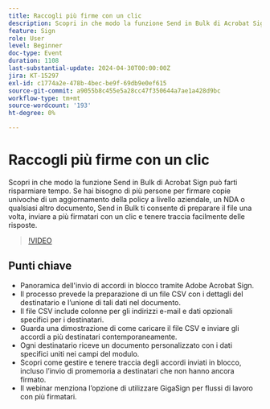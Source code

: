 ```yaml
---
title: Raccogli più firme con un clic
description: Scopri in che modo la funzione Send in Bulk di Acrobat Sign può farti risparmiare tempo.
feature: Sign
role: User
level: Beginner
doc-type: Event
duration: 1108
last-substantial-update: 2024-04-30T00:00:00Z
jira: KT-15297
exl-id: c1774a2e-478b-4bec-be9f-69db9e0ef615
source-git-commit: a9055b8c455e5a28cc47f350644a7ae1a428d9bc
workflow-type: tm+mt
source-wordcount: '193'
ht-degree: 0%

---
```


# Raccogli più firme con un clic

Scopri in che modo la funzione Send in Bulk di Acrobat Sign può farti risparmiare tempo. Se hai bisogno di più persone per firmare copie univoche di un aggiornamento della policy a livello aziendale, un NDA o qualsiasi altro documento, Send in Bulk ti consente di preparare il file una volta, inviare a più firmatari con un clic e tenere traccia facilmente delle risposte.

>[!VIDEO](https://video.tv.adobe.com/v/3454900/?learn=on&captions=ita)

## Punti chiave

* Panoramica dell&#39;invio di accordi in blocco tramite Adobe Acrobat Sign.
* Il processo prevede la preparazione di un file CSV con i dettagli del destinatario e l’unione di tali dati nel documento.
* Il file CSV include colonne per gli indirizzi e-mail e dati opzionali specifici per i destinatari.
* Guarda una dimostrazione di come caricare il file CSV e inviare gli accordi a più destinatari contemporaneamente.
* Ogni destinatario riceve un documento personalizzato con i dati specifici uniti nei campi del modulo.
* Scopri come gestire e tenere traccia degli accordi inviati in blocco, incluso l’invio di promemoria a destinatari che non hanno ancora firmato.
* Il webinar menziona l’opzione di utilizzare GigaSign per flussi di lavoro con più firmatari.
